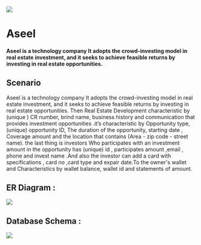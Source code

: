 <img src="https://user-images.githubusercontent.com/107370302/210800048-532a630e-1f44-4dac-90f2-1f5a274c20c0.jpeg" >



# Aseel

#### Aseel is a technology company It adopts the crowd-investing model in real estate investment, and it seeks to achieve feasible returns by investing in real estate opportunities.


## Scenario 

Aseel is a technology company It adopts the crowd-investing model in real estate investment, and it seeks to achieve feasible returns by investing in real estate opportunities. Then Real Estate Development characteristic by  (unique ) CR number, brind name, business history and communication  that provides investment opportunities .it’s characteristic by Opportunity type,(unique) opportunity ID, The duration of the opportunity, starting date , Coverage amount and the location that contains (Area - zip code - street name).   the last thing is investors Who participates with an investment amount in the opportunity has (unique) id , participates amount ,email , phone and invest name .And also the investor can add a card with specifications , card no ,card type and expair date.To the owner's wallet and Characteristics by wallet balance, wallet id and statements of amount.


## ER Diagram :
<img src="https://user-images.githubusercontent.com/107370302/210801475-bae42624-9e54-461d-8169-752881412a86.png">



## Database Schema :
<img src="https://user-images.githubusercontent.com/107370302/210800618-002e5989-668f-4fcf-b887-9b7db5f7b194.png">

